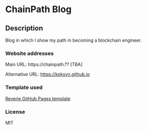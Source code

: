 # ChainPath Blog

## Description
Blog in which I show my path in becoming a blockchain engineer.

### Website addresses
Main URL: https://chainpath.?? [TBA]

Alternative URL: https://koksyn.github.io

### Template used
[Reverie GitHub Pages template](https://github.com/amitmerchant1990/reverie)

### License
MIT
